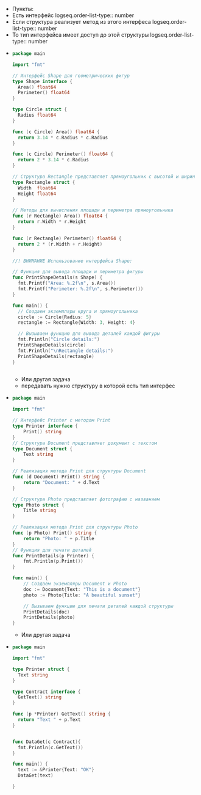 - Пункты:
- Есть интерфейс
  logseq.order-list-type:: number
- Если структура реализует метод из этого интерфеса
  logseq.order-list-type:: number
- То тип интерфейса имеет доступ до этой структуры
  logseq.order-list-type:: number
- ```go
  package main
  
  import "fmt"
  
  // Интерфейс Shape для геометрических фигур
  type Shape interface {
  	Area() float64
  	Perimeter() float64
  }
  
  type Circle struct {
  	Radius float64
  }
  
  func (c Circle) Area() float64 {
  	return 3.14 * c.Radius * c.Radius
  }
  
  func (c Circle) Perimeter() float64 {
  	return 2 * 3.14 * c.Radius
  }
  
  // Структура Rectangle представляет прямоугольник с высотой и шириной
  type Rectangle struct {
  	Width  float64
  	Height float64
  }
  
  // Методы для вычисления площади и периметра прямоугольника
  func (r Rectangle) Area() float64 {
  	return r.Width * r.Height
  }
  
  func (r Rectangle) Perimeter() float64 {
  	return 2 * (r.Width + r.Height)
  }
  
  //! ВНИМАНИЕ Использование интерфейса Shape:
  
  // Функция для вывода площади и периметра фигуры
  func PrintShapeDetails(s Shape) {
  	fmt.Printf("Area: %.2f\n", s.Area())
  	fmt.Printf("Perimeter: %.2f\n", s.Perimeter())
  }
  
  func main() {
  	// Создаем экземпляры круга и прямоугольника
  	circle := Circle{Radius: 5}
  	rectangle := Rectangle{Width: 3, Height: 4}
  
  	// Вызываем функцию для вывода деталей каждой фигуры
  	fmt.Println("Circle details:")
  	PrintShapeDetails(circle)
  	fmt.Println("\nRectangle details:")
  	PrintShapeDetails(rectangle)
  }
   
  ```
	- Или другая задача
	- передавать нужно структуру в которой есть тип интерфес
- ```go
  package main
  
  import "fmt"
  
  // Интерфейс Printer с методом Print
  type Printer interface {
      Print() string
  }
  // Структура Document представляет документ с текстом
  type Document struct {
      Text string
  }
  
  // Реализация метода Print для структуры Document
  func (d Document) Print() string {
      return "Document: " + d.Text
  }
  
  // Структура Photo представляет фотографию с названием
  type Photo struct {
      Title string
  }
  
  // Реализация метода Print для структуры Photo
  func (p Photo) Print() string {
      return "Photo: " + p.Title
  }
  // Функция для печати деталей
  func PrintDetails(p Printer) {
      fmt.Println(p.Print())
  }
  
  func main() {
      // Создаем экземпляры Document и Photo
      doc := Document{Text: "This is a document"}
      photo := Photo{Title: "A beautiful sunset"}
  
      // Вызываем функцию для печати деталей каждой структуры
      PrintDetails(doc)
      PrintDetails(photo)
  }
  
  ```
	- Или другая задача
- ```go
  package main
  
  import "fmt"
  
  type Printer struct {
  	Text string
  }
  
  type Contract interface {
  	GetText() string
  }
  
  func (p *Printer) GetText() string {
  	return "Text " + p.Text
  }
  
  
  func DataGet(c Contract){
  	fmt.Println(c.GetText())
  }
  
  func main() {
  	text := &Printer{Text: "OK"}
  	DataGet(text)
  
  }
  
  ```